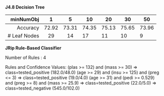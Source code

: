 **J4.8 Decision Tree**

|    minNumObj |   1   |   5   | 10    | 20    | 30    | 50    |
|-------------:|:-----:|:-----:|-------|-------|-------|-------|
|     Accuracy | 72.92 | 73.31 | 74.35 | 75.13 | 75.65 | 73.96 |
| # Leaf Nodes | 29    | 14    | 17    | 11    | 10    | 9     |


**JRip Rule-Based Classifier**

Number of Rules : 4

Rules and Confidence Values:
(plas >= 132) and (mass >= 30) => class=tested_positive (182.0/48.0)
(age >= 29) and (insu >= 125) and (preg <= 3) => class=tested_positive (19.0/4.0)
(age >= 31) and (pedi >= 0.529) and (preg >= 8) and (mass >= 25.9) => class=tested_positive (22.0/5.0)
 => class=tested_negative (545.0/102.0)
